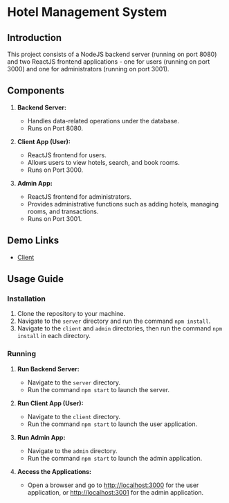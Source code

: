 # Hotel Management System

## Introduction
This project consists of a NodeJS backend server (running on port 8080) and two ReactJS frontend applications - one for users (running on port 3000) and one for administrators (running on port 3001).

## Components

1. **Backend Server:**
   - Handles data-related operations under the database.
   - Runs on Port 8080.

2. **Client App (User):**
   - ReactJS frontend for users.
   - Allows users to view hotels, search, and book rooms.
   - Runs on Port 3000.

3. **Admin App:**
   - ReactJS frontend for administrators.
   - Provides administrative functions such as adding hotels, managing rooms, and transactions.
   - Runs on Port 3001.

## Demo Links
- [Client](https://hotels--rrr.web.app/)

## Usage Guide

### Installation

1. Clone the repository to your machine.
2. Navigate to the `server` directory and run the command `npm install`.
3. Navigate to the `client` and `admin` directories, then run the command `npm install` in each directory.

### Running

1. **Run Backend Server:**
   - Navigate to the `server` directory.
   - Run the command `npm start` to launch the server.

2. **Run Client App (User):**
   - Navigate to the `client` directory.
   - Run the command `npm start` to launch the user application.

3. **Run Admin App:**
   - Navigate to the `admin` directory.
   - Run the command `npm start` to launch the admin application.

4. **Access the Applications:**
   - Open a browser and go to [http://localhost:3000](http://localhost:3000) for the user application, or [http://localhost:3001](http://localhost:3001) for the admin application.
